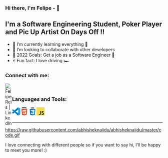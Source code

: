### Hi there, I'm Felipe - 👋 


## I'm a Software Engineering Student, Poker Player and Pic Up Artist On Days Off !!

- 🌱 I’m currently learning everything 🤣
- 👯 I’m looking to collaborate with other developers
- 🥅 2022 Goals: Get a job as a Software Engineer 🎯
- ⚡ Fun fact: I love driving 🏎

### Connect with me:


[<img align="left" alt="FelipeReis | LinkedIn" width="22px" src="https://cdn.jsdelivr.net/npm/simple-icons@v3/icons/linkedin.svg" />][linkedin]



<br />

### Languages and Tools:

[<img align="left" alt="Visual Studio Code" width="26px" src="https://raw.githubusercontent.com/github/explore/80688e429a7d4ef2fca1e82350fe8e3517d3494d/topics/visual-studio-code/visual-studio-code.png" />][visualcode]
[<img align="left" alt="HTML5" width="26px" src="https://raw.githubusercontent.com/github/explore/80688e429a7d4ef2fca1e82350fe8e3517d3494d/topics/html/html.png" />][HTML]
[<img align="left" alt="CSS3" width="26px" src="https://raw.githubusercontent.com/github/explore/80688e429a7d4ef2fca1e82350fe8e3517d3494d/topics/css/css.png" />][css]
[<img align="left" alt="JavaScript" width="26px" src="https://raw.githubusercontent.com/github/explore/80688e429a7d4ef2fca1e82350fe8e3517d3494d/topics/javascript/javascript.png" />][js]


<br />
<br />

---

https://raw.githubusercontent.com/abhisheknaiidu/abhisheknaiidu/master/code.gif


I love connecting with different people so if you want to say hi, I'll be happy to meet you more! :)

[linkedin]: https://www.linkedin.com/in/felipe-reis-b28bb320a
[visualcode]: https://code.visualstudio.com
[html]: https://en.wikipedia.org/wiki/HTML
[css]: https://pt.wikipedia.org/wiki/Cascading_Style_Sheets
[js]: https://pt.wikipedia.org/wiki/JavaScript

